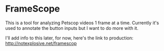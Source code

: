 # FrameScope #
This is a tool for analyzing Petscop videos 1 frame at a time. Currently it's used to annotate the button inputs but I want to do more with it.

I'll add info to this later, for now, here's the link to production:
http://notexplosive.net/framescop